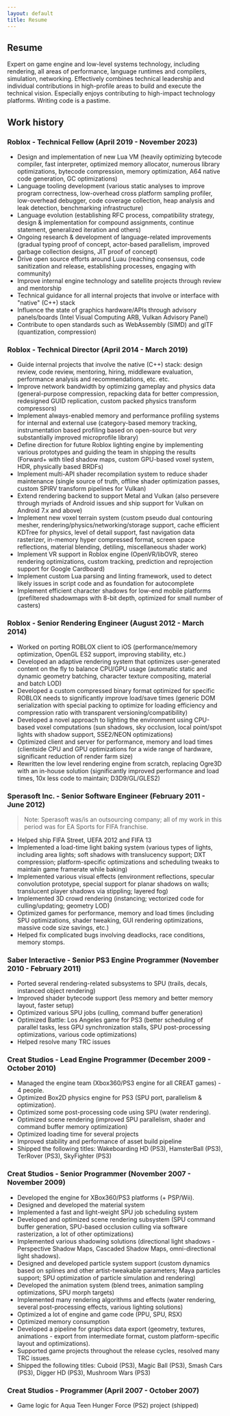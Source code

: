 ```yaml
---
layout: default
title: Resume
---
```


## Resume

Expert on game engine and low-level systems technology, including rendering, all areas of performance, language runtimes and compilers, simulation, networking. Effectively combines technical leadership and individual contributions in high-profile areas to build and execute the technical vision. Especially enjoys contributing to high-impact technology platforms. Writing code is a pastime.

## Work history

### Roblox - Technical Fellow (April 2019 - November 2023)

- Design and implementation of new Lua VM (heavily optimizing bytecode compiler, fast interpreter, optimized memory allocator, numerous library optimizations, bytecode compression, memory optimization, A64 native code generation, GC optimizations)
- Language tooling development (various static analyses to improve program correctness, low-overhead cross platform sampling profiler, low-overhead debugger, code coverage collection, heap analysis and leak detection, benchmarking infrastructure)
- Language evolution (establishing RFC process, compatibility strategy, design & implementation for compound assignments, continue statement, generalized iteration and others)
- Ongoing research & development of language-related improvements (gradual typing proof of concept, actor-based parallelism, improved garbage collection designs, JIT proof of concept)
- Drive open source efforts around Luau (reaching consensus, code sanitization and release, establishing processes, engaging with community)
- Improve internal engine technology and satellite projects through review and mentorship
- Technical guidance for all internal projects that involve or interface with "native" (C++) stack
- Influence the state of graphics hardware/APIs through advisory panels/boards (Intel Visual Computing ARB, Vulkan Advisory Panel)
- Contribute to open standards such as WebAssembly (SIMD) and glTF (quantization, compression)

### Roblox - Technical Director (April 2014 - March 2019)

- Guide internal projects that involve the native (C++) stack: design review, code review, mentoring, hiring, middleware evaluation, performance analysis and recommendations, etc. etc.
- Improve network bandwidth by optimizing gameplay and physics data (general-purpose compression, repacking data for better compression, redesigned GUID replication, custom packed physics transform compressors)
- Implement always-enabled memory and performance profiling systems for internal and external use (category-based memory tracking, instrumentation based profiling based on open-source but *very* substantially improved microprofile library)
- Define direction for future Roblox lighting engine by implementing various prototypes and guiding the team in shipping the results (Forward+ with tiled shadow maps, custom GPU-based voxel system, HDR, physically based BRDFs)
- Implement multi-API shader recompilation system to reduce shader maintenance (single source of truth, offline shader optimization passes, custom SPIRV transform pipelines for Vulkan)
- Extend rendering backend to support Metal and Vulkan (also persevere through myriads of Android issues and ship support for Vulkan on Android 7.x and above)
- Implement new voxel terrain system (custom pseudo dual contouring mesher, rendering/physics/networking/storage support, cache efficient KDTree for physics, level of detail support, fast navigation data rasterizer, in-memory hyper compressed format, screen space reflections, material blending, detiling, miscellaneous shader work)
- Implement VR support in Roblox engine (OpenVR/libOVR, stereo rendering optimizations, custom tracking, prediction and reprojection support for Google Cardboard)
- Implement custom Lua parsing and linting framework, used to detect likely issues in script code and as foundation for autocomplete
- Implement efficient character shadows for low-end mobile platforms (prefiltered shadowmaps with 8-bit depth, optimized for small number of casters)

### Roblox - Senior Rendering Engineer (August 2012 - March 2014)

- Worked on porting ROBLOX client to iOS (performance/memory optimization, OpenGL ES2 support, improving stability, etc.)
- Developed an adaptive rendering system that optimizes user-generated content on the fly to balance CPU/GPU usage (automatic static and dynamic geometry batching, character texture compositing, material and batch LOD)
- Developed a custom compressed binary format optimized for specific ROBLOX needs to significantly improve load/save times (generic DOM serialization with special packing to optimize for loading efficiency and compression ratio with transparent versioning/compatibility)
- Developed a novel approach to lighting the environment using CPU-based voxel computations (sun shadows, sky occlusion, local point/spot lights with shadow support, SSE2/NEON optimizations)
- Optimized client and server for performance, memory and load times (clientside CPU and GPU optimizations for a wide range of hardware, significant reduction of render farm size)
- Rewritten the low level rendering engine from scratch, replacing Ogre3D with an in-house solution (significantly improved performance and load times, 10x less code to maintain; D3D9/GL/GLES2)

### Sperasoft Inc. - Senior Software Engineer (February 2011 - June 2012)

> Note: Sperasoft was/is an outsourcing company; all of my work in this period was for EA Sports for FIFA franchise.

- Helped ship FIFA Street, UEFA 2012 and FIFA 13
- Implemented a load-time light baking system (various types of lights, including area lights; soft shadows with translucency support; DXT compression; platform-specific optimizations and scheduling tweaks to maintain game framerate while baking)
- Implemented various visual effects (environment reflections, specular convolution prototype, special support for planar shadows on walls; translucent player shadows via stippling; layered fog)
- Implemented 3D crowd rendering (instancing; vectorized code for culling/updating; geometry LOD)
- Optimized games for performance, memory and load times (including SPU optimizations, shader tweaking, GUI rendering optimizations, massive code size savings, etc.)
- Helped fix complicated bugs involving deadlocks, race conditions, memory stomps.

### Saber Interactive - Senior PS3 Engine Programmer (November 2010 - February 2011)

- Ported several rendering-related subsystems to SPU (trails, decals, instanced object rendering)
- Improved shader bytecode support (less memory and better memory layout, faster setup)
- Optimized various SPU jobs (culling, command buffer generation)
- Optimized Battle: Los Angeles game for PS3 (better scheduling of parallel tasks, less GPU synchronization stalls, SPU post-processing optimizations, various code optimizations)
- Helped resolve many TRC issues

### Creat Studios - Lead Engine Programmer (December 2009 - October 2010)

- Managed the engine team (Xbox360/PS3 engine for all CREAT games) - 4 people.
- Optimized Box2D physics engine for PS3 (SPU port, parallelism & optimization).
- Optimized some post-processing code using SPU (water rendering).
- Optimized scene rendering (improved SPU parallelism, shader and command buffer memory optimization)
- Optimized loading time for several projects
- Improved stability and performance of asset build pipeline
- Shipped the following titles: Wakeboarding HD (PS3), HamsterBall (PS3), TerRover (PS3), SkyFighter (PS3)

### Creat Studios - Senior Programmer (November 2007 - November 2009)

- Developed the engine for XBox360/PS3 platforms (+ PSP/Wii).
- Designed and developed the material system
- Implemented a fast and light-weight SPU job scheduling system
- Developed and optimized scene rendering subsystem (SPU command buffer generation, SPU-based occlusion culling via software rasterization, a lot of other optimizations)
- Implemented various shadowing solutions (directional light shadows - Perspective Shadow Maps, Cascaded Shadow Maps, omni-directional light shadows).
- Designed and developed particle system support (custom dynamics based on splines and other artist-tweakable parameters; Maya particles support; SPU optimization of particle simulation and rendering)
- Developed the animation system (blend trees, animation sampling optimizations, SPU morph targets)
- Implemented many rendering algorithms and effects (water rendering, several post-processing effects, various lighting solutions)
- Optimized a lot of engine and game code (PPU, SPU, RSX)
- Optimized memory consumption
- Developed a pipeline for graphics data export (geometry, textures, animations - export from intermediate format, custom platform-specific layout and optimizations).
- Supported game projects throughout the release cycles, resolved many TRC issues.
- Shipped the following titles: Cuboid (PS3), Magic Ball (PS3), Smash Cars (PS3), Digger HD (PS3), Mushroom Wars (PS3)

### Creat Studios - Programmer (April 2007 - October 2007)

- Game logic for Aqua Teen Hunger Force (PS2) project (shipped)
